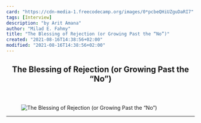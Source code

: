 ```yaml
---
card: "https://cdn-media-1.freecodecamp.org/images/0*pcbeQHiUZguDaRI7"
tags: [Interview]
description: "by Arit Amana"
author: "Milad E. Fahmy"
title: "The Blessing of Rejection (or Growing Past the “No”)"
created: "2021-08-16T14:38:56+02:00"
modified: "2021-08-16T14:38:56+02:00"
---
```

<div class="site-wrapper">
<main id="site-main" class="site-main outer">
<div class="inner">
<article class="post-full post tag-interview tag-women-in-tech tag-tech tag-life-lessons tag-personal-development ">
<header class="post-full-header">
<h1 class="post-full-title">The Blessing of Rejection (or Growing Past the “No”)</h1>
</header>
<figure class="post-full-image">
<picture>
<source media="(max-width: 700px)" sizes="1px" srcset="data:image/gif;base64,R0lGODlhAQABAIAAAAAAAP///yH5BAEAAAAALAAAAAABAAEAAAIBRAA7 1w">
<source media="(min-width: 701px)" sizes="(max-width: 800px) 400px,
(max-width: 1170px) 700px,
1400px" srcset="https://cdn-media-1.freecodecamp.org/images/0*pcbeQHiUZguDaRI7 300w,
https://cdn-media-1.freecodecamp.org/images/0*pcbeQHiUZguDaRI7 600w,
https://cdn-media-1.freecodecamp.org/images/0*pcbeQHiUZguDaRI7 1000w,
https://cdn-media-1.freecodecamp.org/images/0*pcbeQHiUZguDaRI7 2000w">
<img onerror="this.style.display='none'" src="https://cdn-media-1.freecodecamp.org/images/0*pcbeQHiUZguDaRI7" alt="The Blessing of Rejection (or Growing Past the “No”)">
</picture>
</figure>
<section class="post-full-content">
<div class="post-content medium-migrated-article">
</div>
<hr>
</section>
</article>
</div>
</main>
</div>
<!-- Google Tag Manager (noscript) -->
<!-- End Google Tag Manager (noscript) -->
